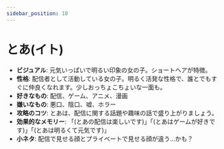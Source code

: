 ```yaml
---
sidebar_position: 10
---
```


# とあ(イト)

- **ビジュアル**: 元気いっぱいで明るい印象の女の子。ショートヘアが特徴。
- **性格**: 配信者として活動している女の子。明るく活発な性格で、誰とでもすぐに仲良くなれます。少しおっちょこちょいな一面も。
- **好きなもの**: 配信、ゲーム、アニメ、漫画
- **嫌いなもの**: 悪口、陰口、嘘、ホラー
- **攻略のコツ**: とあは、配信に関する話題や趣味の話で盛り上がりましょう。
- **効果的なメモリー**: 「(とあの配信は楽しいです)」「(とあはゲームが好きです)」「(とあは明るくて元気です)」
- **小ネタ**: 配信で見せる顔とプライベートで見せる顔が違う…かも？
